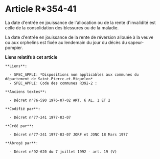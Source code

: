 # Article R*354-41

La date d'entrée en jouissance de l'allocation ou de la rente d'invalidité est celle       de la consolidation des blessures
ou de la maladie. 

La date d'entrée en jouissance de la rente de réversion allouée à la veuve ou aux orphelins est fixée au lendemain du jour du
décès du sapeur-pompier.

**Liens relatifs à cet article**

	**Liens**:

	  - SPEC_APPLI: *Dispositions non applicables aux communes du département de Saint-Pierre-et-Miquelon*
	  - SPEC_APPLI: Code des communes R392-2 :

	**Anciens textes**:

	  - Décret n°76-590 1976-07-02 ART. 6 AL. 1 ET 2

	**Codifié par**:

	  - Décret n°77-241 1977-03-07

	**Créé par**:

	  - Décret n°77-241 1977-03-07 JORF et JONC 18 Mars 1977

	**Abrogé par**:

	  - Décret n°92-620 du 7 juillet 1992 - art. 19 (V)

